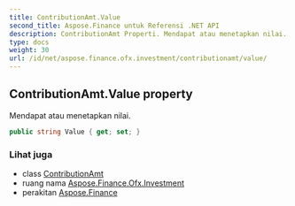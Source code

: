 ```yaml
---
title: ContributionAmt.Value
second_title: Aspose.Finance untuk Referensi .NET API
description: ContributionAmt Properti. Mendapat atau menetapkan nilai.
type: docs
weight: 30
url: /id/net/aspose.finance.ofx.investment/contributionamt/value/
---
```

## ContributionAmt.Value property

Mendapat atau menetapkan nilai.

```csharp
public string Value { get; set; }
```

### Lihat juga

* class [ContributionAmt](../)
* ruang nama [Aspose.Finance.Ofx.Investment](../../contributionamt/)
* perakitan [Aspose.Finance](../../../)


